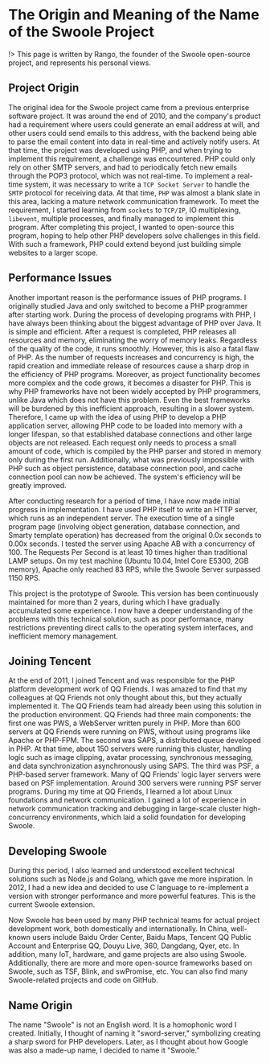 # The Origin and Meaning of the Name of the Swoole Project

!> This page is written by Rango, the founder of the Swoole open-source project, and represents his personal views.
## Project Origin

The original idea for the Swoole project came from a previous enterprise software project. It was around the end of 2010, and the company's product had a requirement where users could generate an email address at will, and other users could send emails to this address, with the backend being able to parse the email content into data in real-time and actively notify users. At that time, the project was developed using PHP, and when trying to implement this requirement, a challenge was encountered. PHP could only rely on other SMTP servers, and had to periodically fetch new emails through the POP3 protocol, which was not real-time. To implement a real-time system, it was necessary to write a `TCP Socket Server` to handle the `SMTP` protocol for receiving data. At that time, `PHP` was almost a blank slate in this area, lacking a mature network communication framework. To meet the requirement, I started learning from `sockets` to `TCP/IP`, IO multiplexing, `libevent`, multiple processes, and finally managed to implement this program. After completing this project, I wanted to open-source this program, hoping to help other PHP developers solve challenges in this field. With such a framework, PHP could extend beyond just building simple websites to a larger scope.
## Performance Issues

Another important reason is the performance issues of PHP programs. I originally studied Java and only switched to become a PHP programmer after starting work. During the process of developing programs with PHP, I have always been thinking about the biggest advantage of PHP over Java. It is simple and efficient. After a request is completed, PHP releases all resources and memory, eliminating the worry of memory leaks. Regardless of the quality of the code, it runs smoothly. However, this is also a fatal flaw of PHP. As the number of requests increases and concurrency is high, the rapid creation and immediate release of resources cause a sharp drop in the efficiency of PHP programs. Moreover, as project functionality becomes more complex and the code grows, it becomes a disaster for PHP. This is why PHP frameworks have not been widely accepted by PHP programmers, unlike Java which does not have this problem. Even the best frameworks will be burdened by this inefficient approach, resulting in a slower system. Therefore, I came up with the idea of using PHP to develop a PHP application server, allowing PHP code to be loaded into memory with a longer lifespan, so that established database connections and other large objects are not released. Each request only needs to process a small amount of code, which is compiled by the PHP parser and stored in memory only during the first run. Additionally, what was previously impossible with PHP such as object persistence, database connection pool, and cache connection pool can now be achieved. The system's efficiency will be greatly improved.

After conducting research for a period of time, I have now made initial progress in implementation. I have used PHP itself to write an HTTP server, which runs as an independent server. The execution time of a single program page (involving object generation, database connection, and Smarty template operation) has decreased from the original 0.0x seconds to 0.00x seconds. I tested the server using Apache AB with a concurrency of 100. The Requests Per Second is at least 10 times higher than traditional LAMP setups. On my test machine (Ubuntu 10.04, Intel Core E5300, 2GB memory), Apache only reached 83 RPS, while the Swoole Server surpassed 1150 RPS.

This project is the prototype of Swoole. This version has been continuously maintained for more than 2 years, during which I have gradually accumulated some experience. I now have a deeper understanding of the problems with this technical solution, such as poor performance, many restrictions preventing direct calls to the operating system interfaces, and inefficient memory management.
## Joining Tencent

At the end of 2011, I joined Tencent and was responsible for the PHP platform development work of QQ Friends. I was amazed to find that my colleagues at QQ Friends not only thought about this, but they actually implemented it. The QQ Friends team had already been using this solution in the production environment. QQ Friends had three main components: the first one was PWS, a WebServer written purely in PHP. More than 600 servers at QQ Friends were running on PWS, without using programs like Apache or PHP-FPM. The second was SAPS, a distributed queue developed in PHP. At that time, about 150 servers were running this cluster, handling logic such as image clipping, avatar processing, synchronous messaging, and data synchronization asynchronously using SAPS. The third was PSF, a PHP-based server framework. Many of QQ Friends' logic layer servers were based on PSF implementation. Around 300 servers were running PSF server programs. During my time at QQ Friends, I learned a lot about Linux foundations and network communication. I gained a lot of experience in network communication tracking and debugging in large-scale cluster high-concurrency environments, which laid a solid foundation for developing Swoole.
## Developing Swoole

During this period, I also learned and understood excellent technical solutions such as Node.js and Golang, which gave me more inspiration. In 2012, I had a new idea and decided to use C language to re-implement a version with stronger performance and more powerful features. This is the current Swoole extension.

Now Swoole has been used by many PHP technical teams for actual project development work, both domestically and internationally. In China, well-known users include Baidu Order Center, Baidu Maps, Tencent QQ Public Account and Enterprise QQ, Douyu Live, 360, Dangdang, Qyer, etc. In addition, many IoT, hardware, and game projects are also using Swoole. Additionally, there are more and more open-source frameworks based on Swoole, such as TSF, Blink, and swPromise, etc. You can also find many Swoole-related projects and code on GitHub.
## Name Origin

The name "Swoole" is not an English word. It is a homophonic word I created. Initially, I thought of naming it "sword-server," symbolizing creating a sharp sword for PHP developers. Later, as I thought about how Google was also a made-up name, I decided to name it "Swoole."
